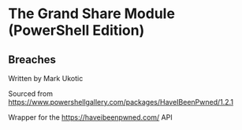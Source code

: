 # The Grand Share Module (PowerShell Edition)
## Breaches
 Written by Mark Ukotic
 
 Sourced from <https://www.powershellgallery.com/packages/HaveIBeenPwned/1.2.1>
 
 Wrapper for the <https://haveibeenpwned.com/> API

